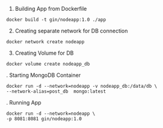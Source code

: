 1. Building App from Dockerfile
```
docker build -t gin/nodeapp:1.0 ./app
```
2. Creating separate network for DB connection
```
docker network create nodeapp
```
3. Creating Volume for DB
```
docker volume create nodeapp_db
```

. Starting MongoDB Container
```
docker run -d --network=nodeapp -v nodeapp_db:/data/db \
--network-alias=post_db  mongo:latest
```
. Running App
```
docker run -d --network=nodeapp \
-p 8081:8081 gin/nodeapp:1.0
```